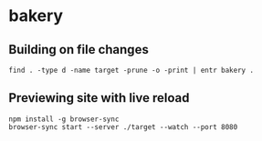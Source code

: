 # bakery

## Building on file changes

```shell
find . -type d -name target -prune -o -print | entr bakery .
```

## Previewing site with live reload

```shell
npm install -g browser-sync
browser-sync start --server ./target --watch --port 8080
```